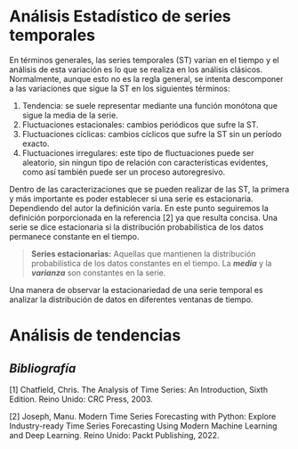 # Análisis Estadístico de series temporales

En términos generales, las series temporales (ST) varían en el tiempo y el análisis de esta variación es lo que se realiza en los análisis clásicos. Normalmente, aunque esto no es la regla general, se intenta descomponer a las variaciones que sigue la ST en los siguientes términos:
1. Tendencia: se suele representar mediante una función monótona que sigue la  media de la serie.
2. Fluctuaciones estacionales: cambios periódicos que sufre la ST. 
3. Fluctuaciones cíclicas: cambios cíclicos que sufre la ST sin un período exacto.
3. Fluctuaciones irregulares: este tipo de fluctuaciones puede ser aleatorio, sin ningun tipo de relación con características evidentes, como así también puede ser un proceso autoregresivo.

Dentro de las caracterizaciones que se pueden realizar de las ST, la primera y más importante es poder establecer si una serie es estacionaria. Dependiendo del autor la definición varía. En este punto seguiremos la definición porporcionada en la referencia [2] ya que resulta concisa. Una serie se dice estacionaria si la distribución probabilística de los datos permanece constante en el tiempo. 

> **Series estacionarias:** Aquellas que mantienen la distribución probabilística de los datos constantes en el tiempo. La ***media*** y la ***varianza*** son constantes en la serie. 

Una manera de observar la estacionariedad de una serie temporal es analizar la distribución de datos en diferentes ventanas de tiempo. 

# Análisis de tendencias



## _Bibliografía_
[1] Chatfield, Chris. The Analysis of Time Series: An Introduction, Sixth Edition. Reino Unido: CRC Press, 2003.

[2] Joseph, Manu. Modern Time Series Forecasting with Python: Explore Industry-ready Time Series Forecasting Using Modern Machine Learning and Deep Learning. Reino Unido: Packt Publishing, 2022.